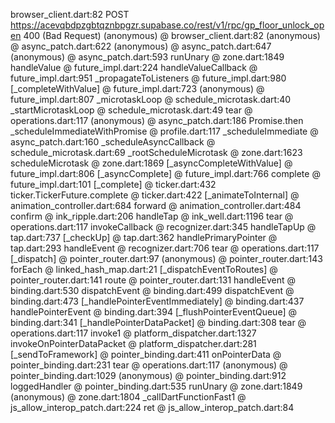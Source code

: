 browser_client.dart:82 
 POST https://acevqbdpzgbtqznbpgzr.supabase.co/rest/v1/rpc/gp_floor_unlock_open 400 (Bad Request)
(anonymous)	@	browser_client.dart:82
(anonymous)	@	async_patch.dart:622
(anonymous)	@	async_patch.dart:647
(anonymous)	@	async_patch.dart:593
runUnary	@	zone.dart:1849
handleValue	@	future_impl.dart:224
handleValueCallback	@	future_impl.dart:951
_propagateToListeners	@	future_impl.dart:980
[_completeWithValue]	@	future_impl.dart:723
(anonymous)	@	future_impl.dart:807
_microtaskLoop	@	schedule_microtask.dart:40
_startMicrotaskLoop	@	schedule_microtask.dart:49
tear	@	operations.dart:117
(anonymous)	@	async_patch.dart:186
Promise.then		
_scheduleImmediateWithPromise	@	profile.dart:117
_scheduleImmediate	@	async_patch.dart:160
_scheduleAsyncCallback	@	schedule_microtask.dart:69
_rootScheduleMicrotask	@	zone.dart:1623
scheduleMicrotask	@	zone.dart:1869
[_asyncCompleteWithValue]	@	future_impl.dart:806
[_asyncComplete]	@	future_impl.dart:766
complete	@	future_impl.dart:101
[_complete]	@	ticker.dart:432
ticker.TickerFuture.complete	@	ticker.dart:422
[_animateToInternal]	@	animation_controller.dart:684
forward	@	animation_controller.dart:484
confirm	@	ink_ripple.dart:206
handleTap	@	ink_well.dart:1196
tear	@	operations.dart:117
invokeCallback	@	recognizer.dart:345
handleTapUp	@	tap.dart:737
[_checkUp]	@	tap.dart:362
handlePrimaryPointer	@	tap.dart:293
handleEvent	@	recognizer.dart:706
tear	@	operations.dart:117
[_dispatch]	@	pointer_router.dart:97
(anonymous)	@	pointer_router.dart:143
forEach	@	linked_hash_map.dart:21
[_dispatchEventToRoutes]	@	pointer_router.dart:141
route	@	pointer_router.dart:131
handleEvent	@	binding.dart:530
dispatchEvent	@	binding.dart:499
dispatchEvent	@	binding.dart:473
[_handlePointerEventImmediately]	@	binding.dart:437
handlePointerEvent	@	binding.dart:394
[_flushPointerEventQueue]	@	binding.dart:341
[_handlePointerDataPacket]	@	binding.dart:308
tear	@	operations.dart:117
invoke1	@	platform_dispatcher.dart:1327
invokeOnPointerDataPacket	@	platform_dispatcher.dart:281
[_sendToFramework]	@	pointer_binding.dart:411
onPointerData	@	pointer_binding.dart:231
tear	@	operations.dart:117
(anonymous)	@	pointer_binding.dart:1029
(anonymous)	@	pointer_binding.dart:912
loggedHandler	@	pointer_binding.dart:535
runUnary	@	zone.dart:1849
(anonymous)	@	zone.dart:1804
_callDartFunctionFast1	@	js_allow_interop_patch.dart:224
ret	@	js_allow_interop_patch.dart:84

﻿

